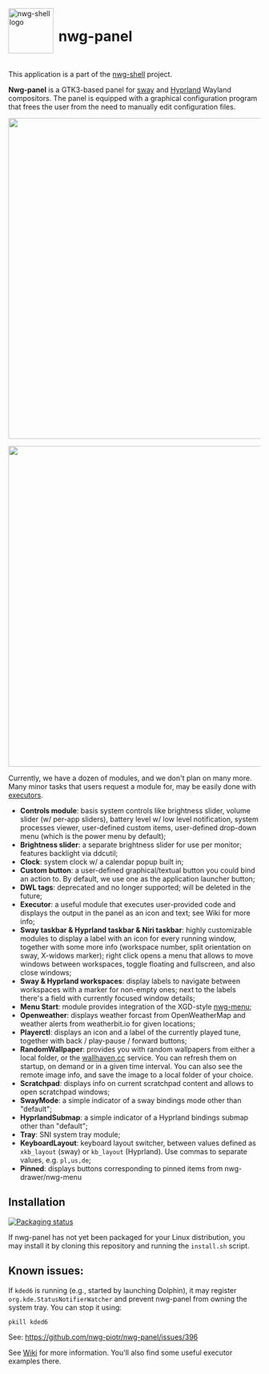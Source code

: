 <img src="https://github.com/nwg-piotr/nwg-panel/assets/20579136/36327f89-05b8-420d-998a-8f5f7d385545" width="90" style="margin-right:10px" align=left alt="nwg-shell logo">
<H1>nwg-panel</H1><br>

This application is a part of the [nwg-shell](https://nwg-piotr.github.io/nwg-shell) project.

**Nwg-panel** is a GTK3-based panel for [sway](https://github.com/swaywm/sway) and [Hyprland](https://github.com/hyprwm/Hyprland) 
Wayland compositors. The panel is equipped with a graphical configuration program that frees the user from the need to 
manually edit configuration files.

<img src="https://github.com/nwg-piotr/nwg-panel/assets/20579136/09866188-6819-4dfb-99df-40af53be859b" width=640><br>

<img src="https://github.com/nwg-piotr/nwg-panel/assets/20579136/1aeb8990-f355-4ba9-80e3-9aa2a46730ca" width=640><br>

Currently, we have a dozen of modules, and we don't plan on many more. Many minor tasks that users request a module for,
may be easily done with [executors](https://github.com/nwg-piotr/nwg-panel/wiki/modules:-Executor).

- **Controls module**: basis system controls like brightness slider, volume slider (w/ per-app sliders), battery 
level w/ low level notification, system processes viewer, user-defined custom items, user-defined drop-down menu 
(which is the power menu by default);
- **Brightness slider**: a separate brightness slider for use per monitor; features backlight via ddcutil;
- **Clock**: system clock w/ a calendar popup built in;
- **Custom button**: a user-defined graphical/textual button you could bind an action to. By default, we use one as the 
application launcher button;
- **DWL tags**: deprecated and no longer supported; will be deleted in the future;
- **Executor**: a useful module that executes user-provided code and displays the output in the panel as an icon and 
text; see Wiki for more info;
- **Sway taskbar & Hyprland taskbar & Niri taskbar**: highly customizable modules to display a label with an icon for every running 
window, together with some more info (workspace number, split orientation on sway, X-widows marker); right click opens 
a menu that allows to move windows between workspaces, toggle floating and fullscreen, and also close windows;
- **Sway & Hyprland workspaces**: display labels to navigate between workspaces with a marker for non-empty ones; next
to the labels there's a field with currently focused window details;
- **Menu Start**: module provides integration of the XGD-style [nwg-menu](https://github.com/nwg-piotr/nwg-menu);
- **Openweather**: displays weather forcast from OpenWeatherMap and weather alerts from weatherbit.io for given locations;
- **Playerctl**: displays an icon and a label of the currently played tune, together with back / play-pause / forward 
buttons;
- **RandomWallpaper**: provides you with random wallpapers from either a local folder, or the [wallhaven.cc](wallhaven.cc) service. You can refresh them on startup, on demand or in a given time interval. 
You can also see the remote image info, and save the image to a local folder of your choice.
- **Scratchpad**: displays info on current scratchpad content and allows to open scratchpad windows; 
- **SwayMode**: a simple indicator of a sway bindings mode other than "default";
- **HyprlandSubmap**: a simple indicator of a Hyprland bindings submap other than "default";
- **Tray**: SNI system tray module;
- **KeyboardLayout**: keyboard layout switcher, between values defined as `xkb_layout` (sway) or `kb_layout` (Hyprland).
Use commas to separate values, e.g. `pl,us,de`;
- **Pinned**: displays buttons corresponding to pinned items from nwg-drawer/nwg-menu

## Installation

[![Packaging status](https://repology.org/badge/vertical-allrepos/nwg-panel.svg)](https://repology.org/project/nwg-panel/versions)

If nwg-panel has not yet been packaged for your Linux distribution, you may install it by cloning this repository
and running the `install.sh` script.

## Known issues:

If `kded6` is running (e.g., started by launching Dolphin), it may register `org.kde.StatusNotifierWatcher` and 
prevent nwg-panel from owning the system tray. You can stop it using:

```
pkill kded6
```

See: https://github.com/nwg-piotr/nwg-panel/issues/396

See [Wiki](https://github.com/nwg-piotr/nwg-panel/wiki) for more information. You'll also find some useful executor examples there.
